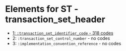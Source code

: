# Elements for ST - transaction_set_header
* [1: `:transaction_set_identifier_code` - 318 codes](elements/ST_1.md)
* 2: `:transaction_set_control_number` - no codes
* 3: `:implementation_convention_reference` - no codes
